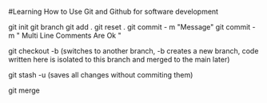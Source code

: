 #Learning How to Use Git and Github for software development

git init
git branch
git add .
git reset .
git commit - m "Message"
git commit - m "
Multi
Line 
Comments
Are
Ok
"

git checkout -b <branch name> 
(switches to another branch, -b creates a new branch, code written here is isolated to this branch and merged to the main later)

git stash -u (saves all changes without commiting them)


git merge <branch> 